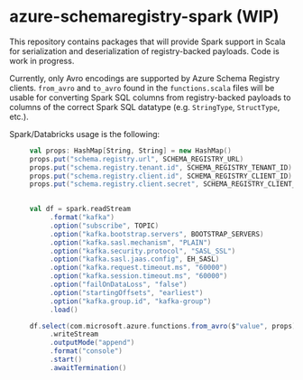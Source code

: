 # azure-schemaregistry-spark (WIP)

This repository contains packages that will provide Spark support in Scala for serialization and deserialization of registry-backed payloads.  Code is work in progress.

Currently, only Avro encodings are supported by Azure Schema Registry clients.  `from_avro` and `to_avro` found in the `functions.scala` files will be usable for converting Spark SQL columns from registry-backed payloads to columns of the correct Spark SQL datatype (e.g. `StringType`, `StructType`, etc.).

Spark/Databricks usage is the following:

```scala
     val props: HashMap[String, String] = new HashMap()
     props.put("schema.registry.url", SCHEMA_REGISTRY_URL)
     props.put("schema.registry.tenant.id", SCHEMA_REGISTRY_TENANT_ID)
     props.put("schema.registry.client.id", SCHEMA_REGISTRY_CLIENT_ID)
     props.put("schema.registry.client.secret", SCHEMA_REGISTRY_CLIENT_SECRET)
     

     val df = spark.readStream
          .format("kafka")
          .option("subscribe", TOPIC)
          .option("kafka.bootstrap.servers", BOOTSTRAP_SERVERS)
          .option("kafka.sasl.mechanism", "PLAIN")
          .option("kafka.security.protocol", "SASL_SSL")
          .option("kafka.sasl.jaas.config", EH_SASL)
          .option("kafka.request.timeout.ms", "60000")
          .option("kafka.session.timeout.ms", "60000")
          .option("failOnDataLoss", "false")
          .option("startingOffsets", "earliest")
          .option("kafka.group.id", "kafka-group")
          .load()

     df.select(com.microsoft.azure.functions.from_avro($"value", props))  // path will be changed in the future
          .writeStream
          .outputMode("append")
          .format("console")
          .start()
          .awaitTermination()
```
